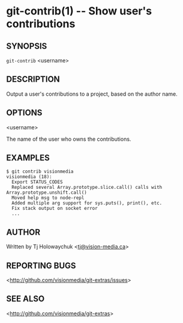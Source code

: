 git-contrib(1) -- Show user's contributions
===========================================

## SYNOPSIS

`git-contrib` &lt;username&gt;

## DESCRIPTION

  Output a user's contributions to a project, based on the author name.

## OPTIONS

  &lt;username&gt;

  The name of the user who owns the contributions.

## EXAMPLES

    $ git contrib visionmedia
    visionmedia (18):
      Export STATUS_CODES
      Replaced several Array.prototype.slice.call() calls with Array.prototype.unshift.call()
      Moved help msg to node-repl
      Added multiple arg support for sys.puts(), print(), etc.
      Fix stack output on socket error
      ...

## AUTHOR

Written by Tj Holowaychuk &lt;<tj@vision-media.ca>&gt;

## REPORTING BUGS

&lt;<http://github.com/visionmedia/git-extras/issues>&gt;

## SEE ALSO

&lt;<http://github.com/visionmedia/git-extras>&gt;
